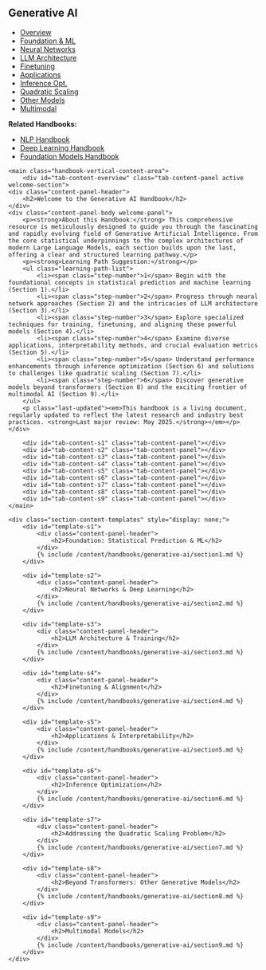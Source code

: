 <link rel="stylesheet" href="/assets/css/section-academic.css">
<div class="handbook-container-vertical-tabs">
<div class="handbook-container-inner">
    <aside class="handbook-vertical-nav">
        <div class="vertical-nav-header">
            <h1>Generative AI</h1>
            <div class="header-accent-vertical"></div>
        </div>
        <ul class="vertical-tabs-list">
            <li class="vertical-tab-ul"><a href="#overview" data-tab="overview" class="vertical-tab-link active">Overview</a></li>
            <li class="vertical-tab-ul"><a href="#s1" data-tab="s1" class="vertical-tab-link">Foundation & ML</a></li>
            <li class="vertical-tab-ul"><a href="#s2" data-tab="s2" class="vertical-tab-link">Neural Networks</a></li>
            <li><a href="#s3" data-tab="s3" class="vertical-tab-link">LLM Architecture</a></li>
            <li><a href="#s4" data-tab="s4" class="vertical-tab-link">Finetuning</a></li>
            <li><a href="#s5" data-tab="s5" class="vertical-tab-link">Applications</a></li>
            <li><a href="#s6" data-tab="s6" class="vertical-tab-link">Inference Opt.</a></li>
            <li><a href="#s7" data-tab="s7" class="vertical-tab-link">Quadratic Scaling</a></li>
            <li><a href="#s8" data-tab="s8" class="vertical-tab-link">Other Models</a></li>
            <li><a href="#s9" data-tab="s9" class="vertical-tab-link">Multimodal</a></li>
        </ul>
        <div class="vertical-nav-footer">
             <p><strong>Related Handbooks:</strong></p>
            <ul>
                <li><a href="/content/handbooks/nlp/">NLP Handbook</a></li>
                <li><a href="/content/handbooks/deep-learning/">Deep Learning Handbook</a></li>
                <li><a href="/content/handbooks/foundation-models/">Foundation Models Handbook</a></li>
            </ul>
        </div>
    </aside>

    <main class="handbook-vertical-content-area">
        <div id="tab-content-overview" class="tab-content-panel active welcome-section">
    <div class="content-panel-header">
        <h2>Welcome to the Generative AI Handbook</h2>
    </div>
    <div class="content-panel-body welcome-panel">
        <p><strong>About this Handbook:</strong> This comprehensive resource is meticulously designed to guide you through the fascinating and rapidly evolving field of Generative Artificial Intelligence. From the core statistical underpinnings to the complex architectures of modern Large Language Models, each section builds upon the last, offering a clear and structured learning pathway.</p>
        <p><strong>Learning Path Suggestion:</strong></p>
        <ul class="learning-path-list">
            <li><span class="step-number">1</span> Begin with the foundational concepts in statistical prediction and machine learning (Section 1).</li>
            <li><span class="step-number">2</span> Progress through neural network approaches (Section 2) and the intricacies of LLM architecture (Section 3).</li>
            <li><span class="step-number">3</span> Explore specialized techniques for training, finetuning, and aligning these powerful models (Section 4).</li>
            <li><span class="step-number">4</span> Examine diverse applications, interpretability methods, and crucial evaluation metrics (Section 5).</li>
            <li><span class="step-number">5</span> Understand performance enhancements through inference optimization (Section 6) and solutions to challenges like quadratic scaling (Section 7).</li>
            <li><span class="step-number">6</span> Discover generative models beyond transformers (Section 8) and the exciting frontier of multimodal AI (Section 9).</li>
        </ul>
        <p class="last-updated"><em>This handbook is a living document, regularly updated to reflect the latest research and industry best practices. <strong>Last major review: May 2025.</strong></em></p>
    </div>

</div>

        <div id="tab-content-s1" class="tab-content-panel"></div>
        <div id="tab-content-s2" class="tab-content-panel"></div>
        <div id="tab-content-s3" class="tab-content-panel"></div>
        <div id="tab-content-s4" class="tab-content-panel"></div>
        <div id="tab-content-s5" class="tab-content-panel"></div>
        <div id="tab-content-s6" class="tab-content-panel"></div>
        <div id="tab-content-s7" class="tab-content-panel"></div>
        <div id="tab-content-s8" class="tab-content-panel"></div>
        <div id="tab-content-s9" class="tab-content-panel"></div>
    </main>

    <div class="section-content-templates" style="display: none;">
        <div id="template-s1">
            <div class="content-panel-header">
                <h2>Foundation: Statistical Prediction & ML</h2>
            </div>
            {% include /content/handbooks/generative-ai/section1.md %}
        </div>

        <div id="template-s2">
            <div class="content-panel-header">
                <h2>Neural Networks & Deep Learning</h2>
            </div>
            {% include /content/handbooks/generative-ai/section2.md %}
        </div>

        <div id="template-s3">
            <div class="content-panel-header">
                <h2>LLM Architecture & Training</h2>
            </div>
            {% include /content/handbooks/generative-ai/section3.md %}
        </div>

        <div id="template-s4">
            <div class="content-panel-header">
                <h2>Finetuning & Alignment</h2>
            </div>
            {% include /content/handbooks/generative-ai/section4.md %}
        </div>

        <div id="template-s5">
            <div class="content-panel-header">
                <h2>Applications & Interpretability</h2>
            </div>
            {% include /content/handbooks/generative-ai/section5.md %}
        </div>

        <div id="template-s6">
            <div class="content-panel-header">
                <h2>Inference Optimization</h2>
            </div>
            {% include /content/handbooks/generative-ai/section6.md %}
        </div>

        <div id="template-s7">
            <div class="content-panel-header">
                <h2>Addressing the Quadratic Scaling Problem</h2>
            </div>
            {% include /content/handbooks/generative-ai/section7.md %}
        </div>

        <div id="template-s8">
            <div class="content-panel-header">
                <h2>Beyond Transformers: Other Generative Models</h2>
            </div>
            {% include /content/handbooks/generative-ai/section8.md %}
        </div>

        <div id="template-s9">
            <div class="content-panel-header">
                <h2>Multimodal Models</h2>
            </div>
            {% include /content/handbooks/generative-ai/section9.md %}
        </div>
    </div>

</div>
</div>
<script src="/assets/js/section-academic.js"></script>
